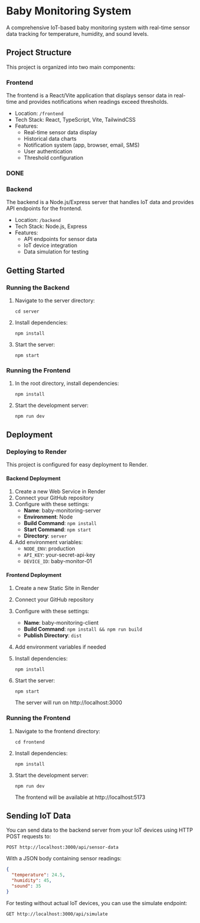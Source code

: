 # Baby Monitoring System

A comprehensive IoT-based baby monitoring system with real-time sensor data tracking for temperature, humidity, and sound levels.

## Project Structure

This project is organized into two main components:

### Frontend

The frontend is a React/Vite application that displays sensor data in real-time and provides notifications when readings exceed thresholds.

- Location: `/frontend`
- Tech Stack: React, TypeScript, Vite, TailwindCSS
- Features:
  - Real-time sensor data display
  - Historical data charts
  - Notification system (app, browser, email, SMS)
  - User authentication
  - Threshold configuration
### DONE
### Backend

The backend is a Node.js/Express server that handles IoT data and provides API endpoints for the frontend.

- Location: `/backend`
- Tech Stack: Node.js, Express
- Features:
  - API endpoints for sensor data
  - IoT device integration
  - Data simulation for testing

## Getting Started

### Running the Backend

1. Navigate to the server directory:
   ```
   cd server
   ```

2. Install dependencies:
   ```
   npm install
   ```

3. Start the server:
   ```
   npm start
   ```

### Running the Frontend

1. In the root directory, install dependencies:
   ```
   npm install
   ```

2. Start the development server:
   ```
   npm run dev
   ```

## Deployment

### Deploying to Render

This project is configured for easy deployment to Render.

#### Backend Deployment

1. Create a new Web Service in Render
2. Connect your GitHub repository
3. Configure with these settings:
   - **Name**: baby-monitoring-server
   - **Environment**: Node
   - **Build Command**: `npm install`
   - **Start Command**: `npm start`
   - **Directory**: `server`
4. Add environment variables:
   - `NODE_ENV`: production
   - `API_KEY`: your-secret-api-key
   - `DEVICE_ID`: baby-monitor-01

#### Frontend Deployment

1. Create a new Static Site in Render
2. Connect your GitHub repository
3. Configure with these settings:
   - **Name**: baby-monitoring-client
   - **Build Command**: `npm install && npm run build`
   - **Publish Directory**: `dist`
4. Add environment variables if needed

2. Install dependencies:
   ```
   npm install
   ```

3. Start the server:
   ```
   npm start
   ```

   The server will run on http://localhost:3000

### Running the Frontend

1. Navigate to the frontend directory:
   ```
   cd frontend
   ```

2. Install dependencies:
   ```
   npm install
   ```

3. Start the development server:
   ```
   npm run dev
   ```

   The frontend will be available at http://localhost:5173

## Sending IoT Data

You can send data to the backend server from your IoT devices using HTTP POST requests to:

```
POST http://localhost:3000/api/sensor-data
```

With a JSON body containing sensor readings:

```json
{
  "temperature": 24.5,
  "humidity": 45,
  "sound": 35
}
```

For testing without actual IoT devices, you can use the simulate endpoint:

```
GET http://localhost:3000/api/simulate
```

